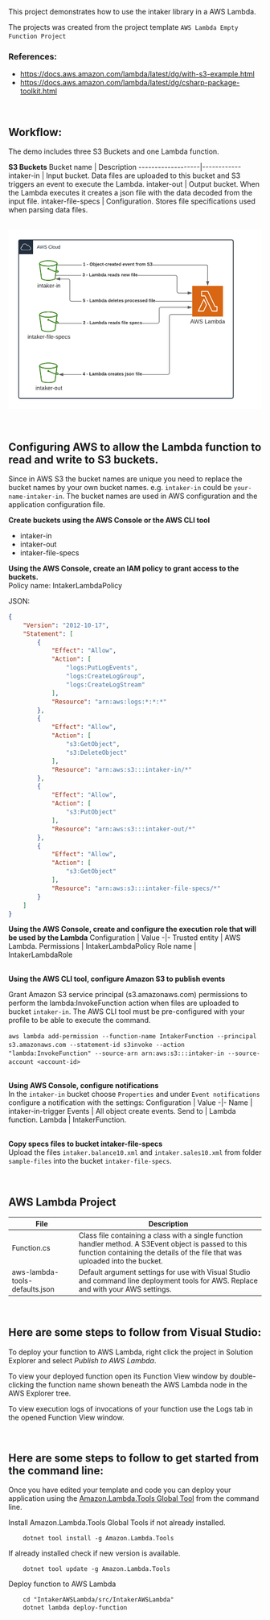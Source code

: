 This project demonstrates how to use the intaker library in a AWS Lambda.

The projects was created from the project template
`AWS Lambda Empty Function Project`

### References:
- https://docs.aws.amazon.com/lambda/latest/dg/with-s3-example.html
- https://docs.aws.amazon.com/lambda/latest/dg/csharp-package-toolkit.html

&nbsp;  
## Workflow:

The demo includes three S3 Buckets and one Lambda function.

**S3 Buckets**
Bucket name          | Description
-------------------|------------
intaker-in         | Input bucket. Data files are uploaded to this bucket and S3 triggers an event to execute the Lambda.
intaker-out        | Output bucket. When the Lambda executes it creates a json file with the data decoded from the input file.
intaker-file-specs | Configuration. Stores file specifications used when parsing data files.

&nbsp;  
![Demo](intaker-aws-s3-lambda.png)

&nbsp;  
## Configuring AWS to allow the Lambda function to read and write to S3 buckets.

Since in AWS S3 the bucket names are unique you need to replace the bucket names by your own bucket names. e.g. `intaker-in` could be `your-name-intaker-in`. The bucket names are used in AWS configuration and the application configuration file.

**Create buckets using the AWS Console or the AWS CLI tool**
- intaker-in
- intaker-out
- intaker-file-specs

**Using the AWS Console, create an IAM policy to grant access to the buckets.**  
Policy name: IntakerLambdaPolicy

JSON:
```json
{
    "Version": "2012-10-17",
    "Statement": [
        {
            "Effect": "Allow",
            "Action": [
                "logs:PutLogEvents",
                "logs:CreateLogGroup",
                "logs:CreateLogStream"
            ],
            "Resource": "arn:aws:logs:*:*:*"
        },
        {
            "Effect": "Allow",
            "Action": [
                "s3:GetObject",
                "s3:DeleteObject"
            ],
            "Resource": "arn:aws:s3:::intaker-in/*"
        },
        {
            "Effect": "Allow",
            "Action": [
                "s3:PutObject"
            ],
            "Resource": "arn:aws:s3:::intaker-out/*"
        },
        {
            "Effect": "Allow",
            "Action": [
                "s3:GetObject"
            ],
            "Resource": "arn:aws:s3:::intaker-file-specs/*"
        }
    ]
}    
```

**Using the AWS Console, create and configure the execution role that will be used by the Lambda**
Configuration | Value
-|-
Trusted entity | AWS Lambda.
Permissions | IntakerLambdaPolicy
Role name | IntakerLambdaRole

&nbsp;  
**Using the AWS CLI tool, configure Amazon S3 to publish events**

Grant Amazon S3 service principal (s3.amazonaws.com) permissions to perform the lambda:InvokeFunction action when files are uploaded to bucket `intaker-in`. The AWS CLI tool must be pre-configured with your profile to be able to execute the command.

`aws lambda add-permission --function-name IntakerFunction --principal s3.amazonaws.com --statement-id s3invoke --action "lambda:InvokeFunction" --source-arn arn:aws:s3:::intaker-in --source-account <account-id>`

&nbsp;  
**Using AWS Console, configure notifications**  
In the `intaker-in` bucket choose `Properties` and under `Event notifications` configure a notification with the settings:
Configuration | Value
-|-
Name | intaker-in-trigger
Events | All object create events.
Send to | Lambda function.
Lambda | IntakerFunction.

&nbsp;  
**Copy specs files to bucket intaker-file-specs**  
Upload the files `intaker.balance10.xml` and `intaker.sales10.xml` from folder `sample-files` into the bucket `intaker-file-specs`.

&nbsp;  
## AWS Lambda Project

File | Description
-|-
Function.cs | Class file containing a class with a single function handler method. A S3Event object is passed to this function containing the details of the file that was uploaded into the bucket.
aws-lambda-tools-defaults.json | Default argument settings for use with Visual Studio and command line deployment tools for AWS. Replace <profile> and <account-number> with your AWS settings.

&nbsp;  
## Here are some steps to follow from Visual Studio:

To deploy your function to AWS Lambda, right click the project in Solution Explorer and select *Publish to AWS Lambda*.

To view your deployed function open its Function View window by double-clicking the function name shown beneath the AWS Lambda node in the AWS Explorer tree.

To view execution logs of invocations of your function use the Logs tab in the opened Function View window.

&nbsp;  
## Here are some steps to follow to get started from the command line:

Once you have edited your template and code you can deploy your application using the [Amazon.Lambda.Tools Global Tool](https://github.com/aws/aws-extensions-for-dotnet-cli#aws-lambda-amazonlambdatools) from the command line.

Install Amazon.Lambda.Tools Global Tools if not already installed.
```
    dotnet tool install -g Amazon.Lambda.Tools
```

If already installed check if new version is available.
```
    dotnet tool update -g Amazon.Lambda.Tools
```

Deploy function to AWS Lambda
```
    cd "IntakerAWSLambda/src/IntakerAWSLambda"
    dotnet lambda deploy-function
```
